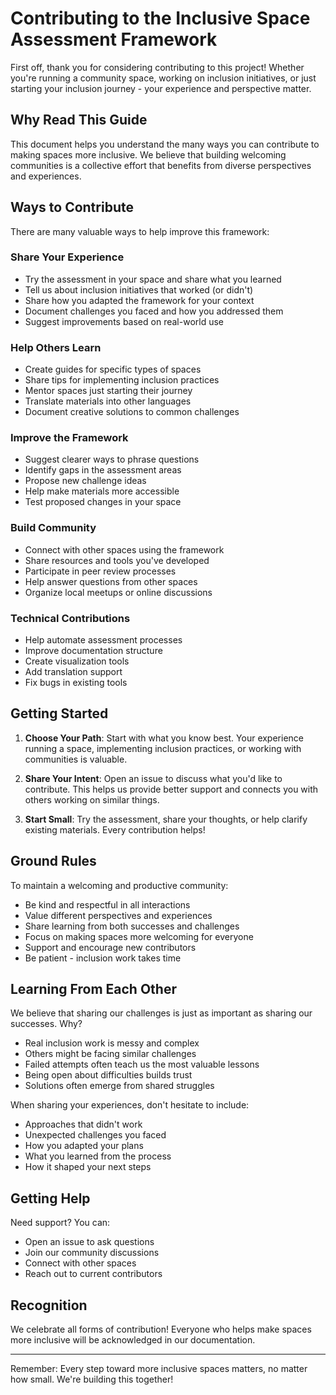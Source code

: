 # Contributing to the Inclusive Space Assessment Framework

First off, thank you for considering contributing to this project! Whether you're running a community space, working on inclusion initiatives, or just starting your inclusion journey - your experience and perspective matter.

## Why Read This Guide

This document helps you understand the many ways you can contribute to making spaces more inclusive. We believe that building welcoming communities is a collective effort that benefits from diverse perspectives and experiences.

## Ways to Contribute

There are many valuable ways to help improve this framework:

### Share Your Experience
- Try the assessment in your space and share what you learned
- Tell us about inclusion initiatives that worked (or didn't)
- Share how you adapted the framework for your context
- Document challenges you faced and how you addressed them
- Suggest improvements based on real-world use

### Help Others Learn
- Create guides for specific types of spaces
- Share tips for implementing inclusion practices
- Mentor spaces just starting their journey
- Translate materials into other languages
- Document creative solutions to common challenges

### Improve the Framework
- Suggest clearer ways to phrase questions
- Identify gaps in the assessment areas
- Propose new challenge ideas
- Help make materials more accessible
- Test proposed changes in your space

### Build Community
- Connect with other spaces using the framework
- Share resources and tools you've developed
- Participate in peer review processes
- Help answer questions from other spaces
- Organize local meetups or online discussions

### Technical Contributions
- Help automate assessment processes
- Improve documentation structure
- Create visualization tools
- Add translation support
- Fix bugs in existing tools

## Getting Started

1. **Choose Your Path**: Start with what you know best. Your experience running a space, implementing inclusion practices, or working with communities is valuable.

2. **Share Your Intent**: Open an issue to discuss what you'd like to contribute. This helps us provide better support and connects you with others working on similar things.

3. **Start Small**: Try the assessment, share your thoughts, or help clarify existing materials. Every contribution helps!

## Ground Rules

To maintain a welcoming and productive community:

- Be kind and respectful in all interactions
- Value different perspectives and experiences
- Share learning from both successes and challenges
- Focus on making spaces more welcoming for everyone
- Support and encourage new contributors
- Be patient - inclusion work takes time

## Learning From Each Other

We believe that sharing our challenges is just as important as sharing our successes. Why?
- Real inclusion work is messy and complex
- Others might be facing similar challenges
- Failed attempts often teach us the most valuable lessons
- Being open about difficulties builds trust
- Solutions often emerge from shared struggles

When sharing your experiences, don't hesitate to include:
- Approaches that didn't work
- Unexpected challenges you faced
- How you adapted your plans
- What you learned from the process
- How it shaped your next steps

## Getting Help

Need support? You can:
- Open an issue to ask questions
- Join our community discussions
- Connect with other spaces
- Reach out to current contributors

## Recognition

We celebrate all forms of contribution! Everyone who helps make spaces more inclusive will be acknowledged in our documentation.

---

Remember: Every step toward more inclusive spaces matters, no matter how small. We're building this together!